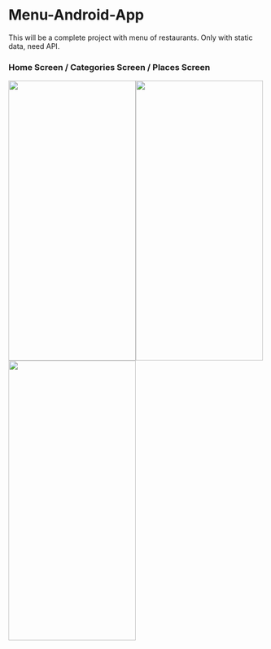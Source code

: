 # Menu-Android-App
This will be a complete project with menu of restaurants. Only with static data, need API.

### Home Screen / Categories Screen / Places Screen

<a target='_blank'><img class='header-img' width=250px height=550px src='https://raw.githubusercontent.com/MtsRovari/Menu-Android-App/master/screenshots/Screen%20Shot%202019-06-16%20at%2020.41.34.png' /><img class='header-img' width=250px height=550px src='https://raw.githubusercontent.com/MtsRovari/Menu-Android-App/master/screenshots/Screen%20Shot%202019-06-16%20at%2020.41.57.png' /><img class='header-img' width=250px height=550px src='https://raw.githubusercontent.com/MtsRovari/Menu-Android-App/master/screenshots/Screen%20Shot%202019-06-16%20at%2020.42.05.png' /></a>
